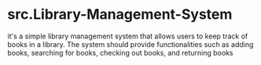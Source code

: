 # src.Library-Management-System
it's a simple library management system that allows users to keep track of books in a library. The system should provide functionalities such as adding books, searching for books, checking out books, and returning books
